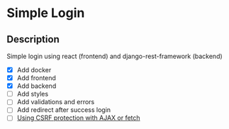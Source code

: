 # Simple Login
## Description
Simple login using react (frontend) and django-rest-framework (backend)
- [x] Add docker
- [x] Add frontend
- [x] Add backend
- [ ] Add styles
- [ ] Add validations and errors
- [ ] Add redirect after success login
- [ ] [Using CSRF protection with AJAX or fetch](https://docs.djangoproject.com/en/5.1/howto/csrf/#using-csrf-protection-with-ajax)
